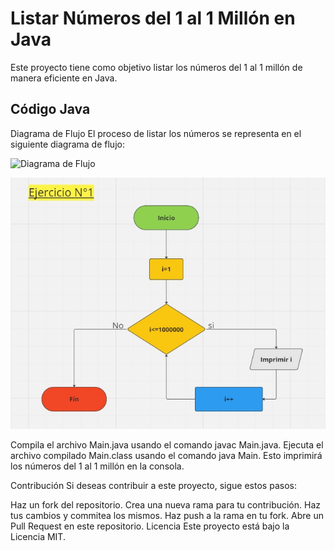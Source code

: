 # Listar Números del 1 al 1 Millón en Java

Este proyecto tiene como objetivo listar los números del 1 al 1 millón de manera eficiente en Java.

## Código Java

Diagrama de Flujo
El proceso de listar los números se representa en el siguiente diagrama de flujo:

![Diagrama de Flujo](https://raw.githubusercontent.com/marilynpb/AcedemiaTalendProveedorGolosinas/main/src/DiagramaDeFlujo.jpg)

![Diagrama de Flujo](https://github.com/marilynpb/AcedemiaTalendFor/blob/b93df4e1a3cdbe22474f7312c6569a086949cd78/src/DiagramaDeFlujo.jpg)





Compila el archivo Main.java usando el comando javac Main.java.
Ejecuta el archivo compilado Main.class usando el comando java Main.
Esto imprimirá los números del 1 al 1 millón en la consola.

Contribución
Si deseas contribuir a este proyecto, sigue estos pasos:

Haz un fork del repositorio.
Crea una nueva rama para tu contribución.
Haz tus cambios y commitea los mismos.
Haz push a la rama en tu fork.
Abre un Pull Request en este repositorio.
Licencia
Este proyecto está bajo la Licencia MIT.
